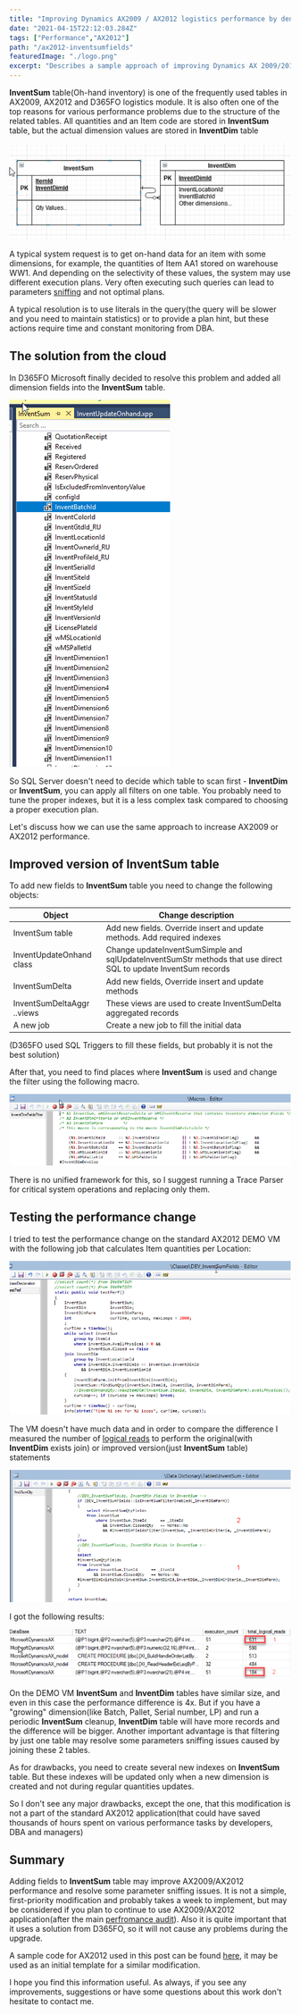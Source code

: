 ```yaml
---
title: "Improving Dynamics AX2009 / AX2012 logistics performance by denormalizing InventSum table"
date: "2021-04-15T22:12:03.284Z"
tags: ["Performance","AX2012"]
path: "/ax2012-inventsumfields"
featuredImage: "./logo.png"
excerpt: "Describes a sample approach of improving Dynamics AX 2009/2012 performance by downgrading D365FO InventSum table change"
---
```


**InventSum** table(Oh-hand inventory) is one of the frequently used tables in AX2009, AX2012 and D365FO logistics module. It is also often one of the top reasons for various performance problems due to the structure of the related tables. All quantities and an Item code are stored in **InventSum** table, but the actual dimension values are stored in **InventDim** table

![InventDimStructure](InventDimStructure.png)

A typical system request is to get on-hand data for an item with some dimensions, for example, the quantities of Item AA1 stored on warehouse WW1. And depending on the selectivity of these values, the system may use different execution plans. Very often executing such queries can lead to parameters [sniffing](https://denistrunin.com/performance-sniffing) and not optimal plans.

A typical resolution is to use literals in the query(the query will be slower and you need to maintain statistics) or to provide a plan hint, but these actions require time and constant monitoring from DBA.

## The solution from the cloud

In D365FO Microsoft finally decided to resolve this problem and added all dimension fields into the **InventSum** table.

![D365FOStructure](D365FOStructure.png)

So SQL Server doesn't need to decide which table to scan first - **InventDim** or **InventSum**, you can apply all filters on one table. You probably need to tune the proper indexes, but it is a less complex task compared to choosing a proper execution plan.

Let's discuss how we can use the same approach to increase AX2009 or AX2012 performance.

## Improved version of InventSum table

To add new fields to **InventSum** table you need to change the following objects:

| Object                     | Change description                                           |
| -------------------------- | ------------------------------------------------------------ |
| InventSum table            | Add new fields. Override insert and update methods. Add required indexes |
| InventUpdateOnhand class   | Change updateInventSumSimple and sqlUpdateInventSumStr methods that use direct SQL to update InventSum records |
| InventSumDelta             | Add new fields, Override insert and update methods           |
| InventSumDeltaAggr ..views | These views are used to create InventSumDelta aggregated records |
| A new job                  | Create a new job to fill the initial data                                 |

(D365FO used SQL Triggers to fill these fields, but probably it is not the best solution)

After that, you need to find places where **InventSum** is used and change the filter using the following macro.

![FilterMacro](FilterMacro.png)

There is no unified framework for this, so I suggest running a Trace Parser for critical system operations and replacing only them.

## Testing the performance change

I tried to test the performance change on the standard AX2012 DEMO VM with the following job that calculates Item quantities per Location:

![TestPerfJob](TestPerfJob.png)

The VM doesn't have much data and in order to compare the difference I measured the number of [logical reads](https://github.com/TrudAX/TRUDScripts/blob/master/Performance/AX%20Technical%20Audit.md#get-top-sql) to perform the original(with **InventDim** exists join) or improved version(just **InventSum** table) statements

![TestPerfResultSQL](TestPerfResultSQL.png)

I got the following results:

![TestPerfResult](TestPerfResult.png)

On the DEMO VM **InventSum** and **InventDim** tables have similar size, and even in this case the performance difference is 4x. But if you have a "growing" dimension(like Batch, Pallet, Serial number, LP) and run a  periodic **InventSum** cleanup, **InventDim** table will have more records and the difference will be bigger. Another important advantage is that filtering by just one table may resolve some parameters sniffing issues caused by joining these 2 tables.

As for drawbacks, you need to create several new indexes on **InventSum** table. But these indexes will be updated only when a new dimension is created and not during regular quantities updates.

So I don't see any major drawbacks, except the one, that this modification is not a part of the standard AX2012 application(that could have saved thousands of hours spent on various performance tasks by developers, DBA and managers)

## Summary

Adding fields to **InventSum** table may improve AX2009/AX2012 performance and resolve some parameter sniffing issues. It is not a simple, first-priority modification and probably takes a week to implement, but may be considered if you plan to continue to use AX2009/AX2012 application(after the main [perfromance audit](https://denistrunin.com/performance-audit)). Also it is quite important that it uses a solution from D365FO, so it will not cause any problems during the upgrade.

A sample code for AX2012 used in this post can be found [here](https://github.com/TrudAX/TRUDScripts/tree/master/Performance/Jobs/InventSumFields), it may be used as an initial template for a similar modification.

I hope you find this information useful. As always, if you see any improvements, suggestions or have some questions about this work don't hesitate to contact me.
